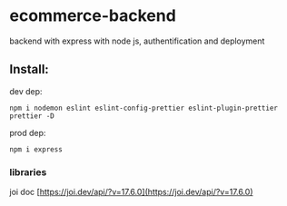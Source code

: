 # ecommerce-backend
backend with express with node js, authentification and deployment

## Install:
dev dep:
```
npm i nodemon eslint eslint-config-prettier eslint-plugin-prettier prettier -D
```
prod dep:
```
npm i express
```

### libraries

joi doc
[https://joi.dev/api/?v=17.6.0](https://joi.dev/api/?v=17.6.0)
